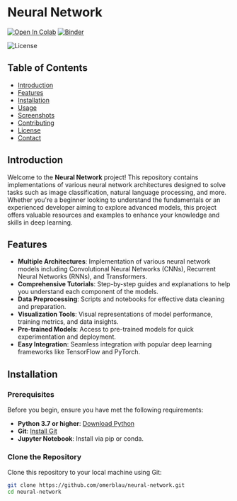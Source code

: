 # Neural Network

[![Open In Colab](https://colab.research.google.com/assets/colab-badge.svg)](https://colab.research.google.com/github/omerblau/neural-network/blob/main/Neural_Network.ipynb)
[![Binder](https://mybinder.org/badge_logo.svg)](https://mybinder.org/v2/gh/omerblau/neural-network/HEAD)

![License](https://img.shields.io/github/license/omerblau/neural-network?branch=main)

## Table of Contents
- [Introduction](#introduction)
- [Features](#features)
- [Installation](#installation)
- [Usage](#usage)
- [Screenshots](#screenshots)
- [Contributing](#contributing)
- [License](#license)
- [Contact](#contact)

## Introduction

Welcome to the **Neural Network** project! This repository contains implementations of various neural network architectures designed to solve tasks such as image classification, natural language processing, and more. Whether you're a beginner looking to understand the fundamentals or an experienced developer aiming to explore advanced models, this project offers valuable resources and examples to enhance your knowledge and skills in deep learning.

## Features

- **Multiple Architectures**: Implementation of various neural network models including Convolutional Neural Networks (CNNs), Recurrent Neural Networks (RNNs), and Transformers.
- **Comprehensive Tutorials**: Step-by-step guides and explanations to help you understand each component of the models.
- **Data Preprocessing**: Scripts and notebooks for effective data cleaning and preparation.
- **Visualization Tools**: Visual representations of model performance, training metrics, and data insights.
- **Pre-trained Models**: Access to pre-trained models for quick experimentation and deployment.
- **Easy Integration**: Seamless integration with popular deep learning frameworks like TensorFlow and PyTorch.

## Installation

### Prerequisites

Before you begin, ensure you have met the following requirements:

- **Python 3.7 or higher**: [Download Python](https://www.python.org/downloads/)
- **Git**: [Install Git](https://git-scm.com/downloads)
- **Jupyter Notebook**: Install via pip or conda.

### Clone the Repository

Clone this repository to your local machine using Git:

```bash
git clone https://github.com/omerblau/neural-network.git
cd neural-network
